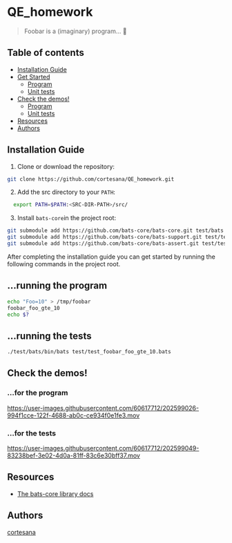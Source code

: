 # QE_homework

>  Foobar is a (imaginary) program... :speech_balloon:

## Table of contents
- [Installation Guide](#installation)
- [Get Started](#get-started)
	- [Program](#program)
	- [Unit tests](#unit-tests)
- [Check the demos!](#demos)
	- [Program](#program-demo)
	- [Unit tests](#unit-tests-demo)
- [Resources](#resources)
- [Authors](#authors)

<a name="installation"/>

## Installation Guide

1. Clone or download the repository:
```bash
git clone https://github.com/cortesana/QE_homework.git
```
2. Add the src directory to your `PATH`:
```bash
  export PATH=$PATH:<SRC-DIR-PATH>/src/
```
3. Install `bats-core`in the project root:
```bash
git submodule add https://github.com/bats-core/bats-core.git test/bats
git submodule add https://github.com/bats-core/bats-support.git test/test_helper/bats-support
git submodule add https://github.com/bats-core/bats-assert.git test/test_helper/bats-assert
```

<a name="get-started"/>

After completing the installation guide you can get started by running the following commands in the project root.

<a name="program"/>

## ...running the program
```bash
echo "Foo=10" > /tmp/foobar
foobar_foo_gte_10
echo $?
```

<a name="unit-tests"/>

## ...running the tests
```bash
./test/bats/bin/bats test/test_foobar_foo_gte_10.bats 
```

<a name="demos"/>

## Check the demos!

<a name="program-demo"/>

### ...for the program

https://user-images.githubusercontent.com/60617712/202599026-994f1cce-122f-4688-ab0c-ce934f0e1fe3.mov

<a name="unit-tests-demo"/>

### ...for the tests

https://user-images.githubusercontent.com/60617712/202599049-83238bef-3e02-4d0a-81ff-83c6e30bff37.mov

<a name="resources"/>


## Resources

- [The bats-core library docs](https://bats-core.readthedocs.io/en/stable/index.html)

<a name="authors"/>

## Authors

[cortesana](https://twitter.com/cortesana_dev)
